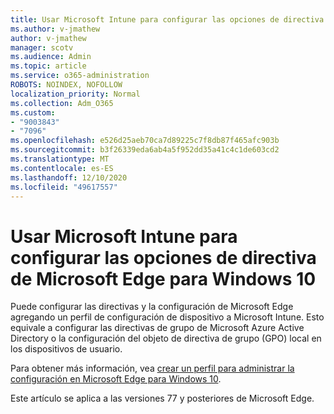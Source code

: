 ```yaml
---
title: Usar Microsoft Intune para configurar las opciones de directiva de Microsoft Edge para Windows 10
ms.author: v-jmathew
author: v-jmathew
manager: scotv
ms.audience: Admin
ms.topic: article
ms.service: o365-administration
ROBOTS: NOINDEX, NOFOLLOW
localization_priority: Normal
ms.collection: Adm_O365
ms.custom:
- "9003843"
- "7096"
ms.openlocfilehash: e526d25aeb70ca7d89225c7f8db87f465afc903b
ms.sourcegitcommit: b3f26339eda6ab4a5f952dd35a41c4c1de603cd2
ms.translationtype: MT
ms.contentlocale: es-ES
ms.lasthandoff: 12/10/2020
ms.locfileid: "49617557"
---
```

# <a name="use-microsoft-intune-to-configure-microsoft-edge-policy-settings-for-windows-10"></a>Usar Microsoft Intune para configurar las opciones de directiva de Microsoft Edge para Windows 10

Puede configurar las directivas y la configuración de Microsoft Edge agregando un perfil de configuración de dispositivo a Microsoft Intune. Esto equivale a configurar las directivas de grupo de Microsoft Azure Active Directory o la configuración del objeto de directiva de grupo (GPO) local en los dispositivos de usuario.

Para obtener más información, vea [crear un perfil para administrar la configuración en Microsoft Edge para Windows 10](https://go.microsoft.com/fwlink/?linkid=2133700).

Este artículo se aplica a las versiones 77 y posteriores de Microsoft Edge.
